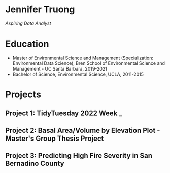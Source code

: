 # Jennifer Truong
*Aspiring Data Analyst*

# Education
* Master of Environmental Science and Management (Specialization: Environmental Data Science), Bren School of Environmental Science and Management - UC Santa Barbara, 2019-2021
* Bachelor of Science, Environmental Science, UCLA, 2011-2015

# Projects
## Project 1: TidyTuesday 2022 Week _

## Project 2: Basal Area/Volume by Elevation Plot - Master's Group Thesis Project

## Project 3: Predicting High Fire Severity in San Bernadino County


